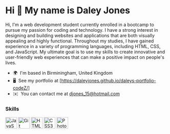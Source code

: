 Hi 👋 My name is Daley Jones
============================

Hi, I'm a web development student currently enrolled in a bootcamp to pursue my passion for coding and technology. I have a strong interest in designing and building websites and applications that are both visually appealing and highly functional. Throughout my studies, I have gained experience in a variety of programming languages, including HTML, CSS, and JavaScript. My ultimate goal is to use my skills to create innovative and user-friendly web experiences that can make a positive impact on people's lives.

* 🌍  I'm based in Birminingham, United Kingdom
* 🖥️  See my portfolio at [https://daleyjones.github.io/daleys-portfolio-codeZ/] 
* ✉️  You can contact me at [djones\_15@hotmail.com](mailto:djones_15@hotmail.com)

### Skills


<p align="left">
<a href="https://developer.mozilla.org/en-US/docs/Web/JavaScript" target="_blank" rel="noreferrer"><img src="https://raw.githubusercontent.com/danielcranney/readme-generator/main/public/icons/skills/javascript-colored.svg" width="36" height="36" alt="JavaScript" /></a>
<a href="https://git-scm.com/" target="_blank" rel="noreferrer"><img src="https://raw.githubusercontent.com/danielcranney/readme-generator/main/public/icons/skills/git-colored.svg" width="36" height="36" alt="Git" /></a>
<a href="https://developer.mozilla.org/en-US/docs/Glossary/HTML5" target="_blank" rel="noreferrer"><img src="https://raw.githubusercontent.com/danielcranney/readme-generator/main/public/icons/skills/html5-colored.svg" width="36" height="36" alt="HTML5" /></a>
<a href="https://www.w3.org/TR/CSS/#css" target="_blank" rel="noreferrer"><img src="https://raw.githubusercontent.com/danielcranney/readme-generator/main/public/icons/skills/css3-colored.svg" width="36" height="36" alt="CSS3" /></a>
<a href="https://www.adobe.com/uk/products/photoshop.html" target="_blank" rel="noreferrer"><img src="https://raw.githubusercontent.com/danielcranney/readme-generator/main/public/icons/skills/photoshop-colored.svg" width="36" height="36" alt="Photoshop" /></a>
</p>
